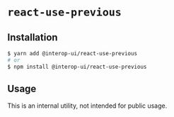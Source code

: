 # `react-use-previous`

## Installation

```sh
$ yarn add @interop-ui/react-use-previous
# or
$ npm install @interop-ui/react-use-previous
```

## Usage

This is an internal utility, not intended for public usage.
